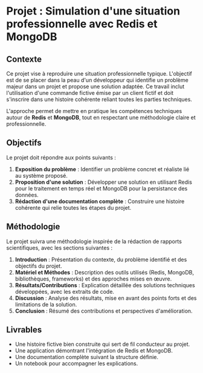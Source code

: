 # Projet : Simulation d'une situation professionnelle avec Redis et MongoDB

## Contexte

Ce projet vise à reproduire une situation professionnelle typique. L'objectif est de se placer dans la peau d'un développeur qui identifie un problème majeur dans un projet et propose une solution adaptée. Ce travail inclut l'utilisation d'une commande fictive émise par un client fictif et doit s'inscrire dans une histoire cohérente reliant toutes les parties techniques.

L'approche permet de mettre en pratique les compétences techniques autour de **Redis** et **MongoDB**, tout en respectant une méthodologie claire et professionnelle.

## Objectifs

Le projet doit répondre aux points suivants :

1. **Exposition du problème** : Identifier un problème concret et réaliste lié au système proposé.
2. **Proposition d'une solution** : Développer une solution en utilisant Redis pour le traitement en temps réel et MongoDB pour la persistance des données.
3. **Rédaction d'une documentation complète** : Construire une histoire cohérente qui relie toutes les étapes du projet.

## Méthodologie

Le projet suivra une méthodologie inspirée de la rédaction de rapports scientifiques, avec les sections suivantes :

1. **Introduction** : Présentation du contexte, du problème identifié et des objectifs du projet.
2. **Matériel et Méthodes** : Description des outils utilisés (Redis, MongoDB, bibliothèques, frameworks) et des approches mises en œuvre.
3. **Résultats/Contributions** : Explication détaillée des solutions techniques développées, avec les extraits de code.
4. **Discussion** : Analyse des résultats, mise en avant des points forts et des limitations de la solution.
5. **Conclusion** : Résumé des contributions et perspectives d'amélioration.

## Livrables

- Une histoire fictive bien construite qui sert de fil conducteur au projet.
- Une application démontrant l'intégration de Redis et MongoDB.
- Une documentation complète suivant la structure définie.
- Un notebook pour accompagner les explications.

